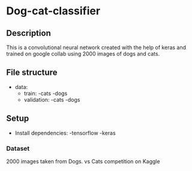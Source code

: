 # Dog-cat-classifier
## Description
This is a convolutional neural network created with the help of keras and trained on google collab using 2000 images of dogs and cats.
## File structure
- data:
  - train:
    -cats
    -dogs
  - validation:
    -cats
    -dogs
## Setup
- Install dependencies:
  -tensorflow
  -keras
### Dataset 
2000 images taken from Dogs. vs Cats competition on Kaggle
